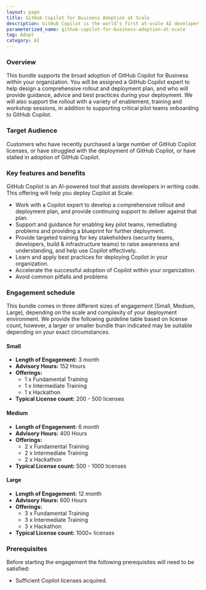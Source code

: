 ```yaml
---
layout: page
title: GitHub Copilot for Business Adoption at Scale 
description: GitHub Copilot is the world’s first at-scale AI developer tool. Sitting within the editor as a simple extension, GitHub Copilot draws context from a developer’s code to suggest new lines, entire functions, tests, and even complex algorithms.
parameterized_name: github-copilot-for-business-adoption-at-scale
tag: Adopt
category: AI
---
```


### Overview

This bundle supports the broad adoption of GitHub Copilot for Business within your organization. You will be assigned a GitHub Copilot expert to help design a comprehensive rollout and deployment plan, and who will provide guidance, advice and best practices during your deployment. We will also support the rollout with a variety of enablement, training and workshop sessions, in addition to supporting critical pilot teams onboarding to GitHub Copilot.  

### Target Audience

Customers who have recently purchased a large number of GitHub Copilot licenses, or have struggled with the deployment of GitHub Copilot, or have stalled in adoption of GitHub Copilot.

### Key features and benefits

GitHub Copilot is an AI-powered tool that assists developers in writing code. This offering will help you deploy Copilot at Scale:

- Work with a Copilot expert to develop a comprehensive rollout and deployment plan, and provide continuing support to deliver against that plan.
- Support and guidance for enabling key pilot teams, remediating problems and providing a blueprint for further deployment.
- Provide targeted training for key stakeholders (security teams, developers, build & infrastructure teams) to raise awareness and understanding, and help use Copilot effectively.
- Learn and apply best practices for deploying Copilot in your organization.
- Accelerate the successful adoption of Copilot within your organization.
- Avoid common pitfalls and problems

### **Engagement schedule**

This bundle comes in three different sizes of engagement (Small, Medium, Large), depending on the scale and complexity of your deployment environment. We provide the following guideline table based on license count, however, a larger or smaller bundle than indicated may be suitable depending on your exact circumstances.

#### **Small**
- **Length of Engagement:** 3 month
- **Advisory Hours:** 152 Hours
- **Offerings:**
  - 1 x Fundamental Training
  - 1 x Intermediate Training
  - 1 x Hackathon
- **Typical License count:** 200 - 500 licenses

#### **Medium**
- **Length of Engagement:** 6 month
- **Advisory Hours:** 400 Hours
- **Offerings:**
  - 2 x Fundamental Training
  - 2 x Intermediate Training
  - 2 x Hackathon
- **Typical License count:** 500 - 1000 licenses

#### **Large**
- **Length of Engagement:** 12 month
- **Advisory Hours:** 600 Hours
- **Offerings:**
  - 3 x Fundamental Training
  - 3 x Intermediate Training
  - 3 x Hackathon
- **Typical License count:** 1000+ licenses

### **Prerequisites**

Before starting the engagement the following prerequisites will need to be satisfied:

- Sufficient Copilot licenses acquired.
